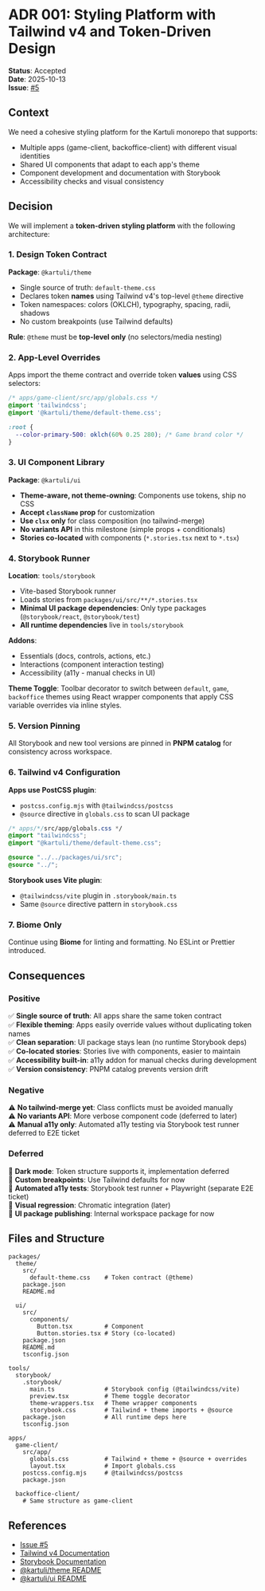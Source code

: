 # ADR 001: Styling Platform with Tailwind v4 and Token-Driven Design

**Status**: Accepted  
**Date**: 2025-10-13  
**Issue**: [#5](https://github.com/rocescoca/kartuli/issues/5)

## Context

We need a cohesive styling platform for the Kartuli monorepo that supports:
- Multiple apps (game-client, backoffice-client) with different visual identities
- Shared UI components that adapt to each app's theme
- Component development and documentation with Storybook
- Accessibility checks and visual consistency

## Decision

We will implement a **token-driven styling platform** with the following architecture:

### 1. Design Token Contract

**Package**: `@kartuli/theme`

- Single source of truth: `default-theme.css`
- Declares token **names** using Tailwind v4's top-level `@theme` directive
- Token namespaces: colors (OKLCH), typography, spacing, radii, shadows
- No custom breakpoints (use Tailwind defaults)

**Rule**: `@theme` must be **top-level only** (no selectors/media nesting)

### 2. App-Level Overrides

Apps import the theme contract and override token **values** using CSS selectors:

```css
/* apps/game-client/src/app/globals.css */
@import 'tailwindcss';
@import '@kartuli/theme/default-theme.css';

:root {
  --color-primary-500: oklch(60% 0.25 280); /* Game brand color */
}
```

### 3. UI Component Library

**Package**: `@kartuli/ui`

- **Theme-aware, not theme-owning**: Components use tokens, ship no CSS
- **Accept `className` prop** for customization
- **Use `clsx` only** for class composition (no tailwind-merge)
- **No variants API** in this milestone (simple props + conditionals)
- **Stories co-located** with components (`*.stories.tsx` next to `*.tsx`)

### 4. Storybook Runner

**Location**: `tools/storybook`

- Vite-based Storybook runner
- Loads stories from `packages/ui/src/**/*.stories.tsx`
- **Minimal UI package dependencies**: Only type packages (`@storybook/react`, `@storybook/test`)
- **All runtime dependencies** live in `tools/storybook`

**Addons**:
- Essentials (docs, controls, actions, etc.)
- Interactions (component interaction testing)
- Accessibility (a11y - manual checks in UI)

**Theme Toggle**: Toolbar decorator to switch between `default`, `game`, `backoffice` themes using React wrapper components that apply CSS variable overrides via inline styles.

### 5. Version Pinning

All Storybook and new tool versions are pinned in **PNPM catalog** for consistency across workspace.

### 6. Tailwind v4 Configuration

**Apps use PostCSS plugin**:
- `postcss.config.mjs` with `@tailwindcss/postcss`
- `@source` directive in `globals.css` to scan UI package

```css
/* apps/*/src/app/globals.css */
@import "tailwindcss";
@import "@kartuli/theme/default-theme.css";

@source "../../packages/ui/src";
@source "../";
```

**Storybook uses Vite plugin**:
- `@tailwindcss/vite` plugin in `.storybook/main.ts`
- Same `@source` directive pattern in `storybook.css`

### 7. Biome Only

Continue using **Biome** for linting and formatting. No ESLint or Prettier introduced.

## Consequences

### Positive

✅ **Single source of truth**: All apps share the same token contract  
✅ **Flexible theming**: Apps easily override values without duplicating token names  
✅ **Clean separation**: UI package stays lean (no runtime Storybook deps)  
✅ **Co-located stories**: Stories live with components, easier to maintain  
✅ **Accessibility built-in**: a11y addon for manual checks during development  
✅ **Version consistency**: PNPM catalog prevents version drift

### Negative

⚠️ **No tailwind-merge yet**: Class conflicts must be avoided manually  
⚠️ **No variants API**: More verbose component code (deferred to later)  
⚠️ **Manual a11y only**: Automated a11y testing via Storybook test runner deferred to E2E ticket

### Deferred

📅 **Dark mode**: Token structure supports it, implementation deferred  
📅 **Custom breakpoints**: Use Tailwind defaults for now  
📅 **Automated a11y tests**: Storybook test runner + Playwright (separate E2E ticket)  
📅 **Visual regression**: Chromatic integration (later)  
📅 **UI package publishing**: Internal workspace package for now

## Files and Structure

```
packages/
  theme/
    src/
      default-theme.css    # Token contract (@theme)
    package.json
    README.md

  ui/
    src/
      components/
        Button.tsx         # Component
        Button.stories.tsx # Story (co-located)
    package.json
    README.md
    tsconfig.json

tools/
  storybook/
    .storybook/
      main.ts              # Storybook config (@tailwindcss/vite)
      preview.tsx          # Theme toggle decorator
      theme-wrappers.tsx   # Theme wrapper components
      storybook.css        # Tailwind + theme imports + @source
    package.json           # All runtime deps here
    tsconfig.json

apps/
  game-client/
    src/app/
      globals.css          # Tailwind + theme + @source + overrides
      layout.tsx           # Import globals.css
    postcss.config.mjs     # @tailwindcss/postcss
    package.json

  backoffice-client/
    # Same structure as game-client
```

## References

- [Issue #5](https://github.com/rocescoca/kartuli/issues/5)
- [Tailwind v4 Documentation](https://tailwindcss.com/docs/v4-beta)
- [Storybook Documentation](https://storybook.js.org/docs)
- [@kartuli/theme README](../../packages/theme/README.md)
- [@kartuli/ui README](../../packages/ui/README.md)

